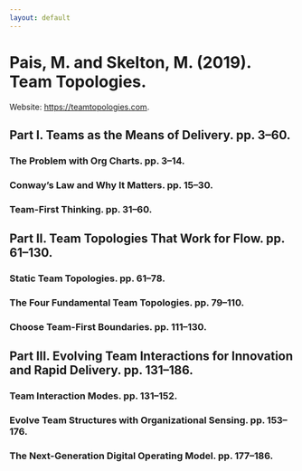 ```yaml
---
layout: default
---
```


# Pais, M. and Skelton, M. (2019). Team Topologies.

Website: https://teamtopologies.com.

## Part I. Teams as the Means of Delivery. pp. 3–60.

### The Problem with Org Charts. pp. 3–14.

### Conway’s Law and Why It Matters. pp. 15–30.

### Team-First Thinking. pp. 31–60.

## Part II. Team Topologies That Work for Flow. pp. 61–130.

### Static Team Topologies. pp. 61–78.

### The Four Fundamental Team Topologies. pp. 79–110.

### Choose Team-First Boundaries. pp. 111–130.

## Part III. Evolving Team Interactions for Innovation and Rapid Delivery. pp. 131–186.

### Team Interaction Modes. pp. 131–152.

### Evolve Team Structures with Organizational Sensing. pp. 153–176.

### The Next-Generation Digital Operating Model. pp. 177–186.
